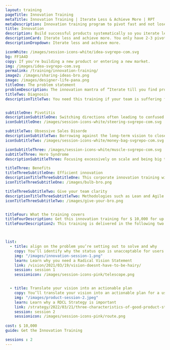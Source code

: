 ```yaml
---
layout: training
pageTitle: Innovation Training
metaTitle: Innovation Training | Iterate Less & Achieve More | RPT
metaDescription: Innovation training program to pivot fast and not lose momentum or money. Build successful products with an efficient innovation framework. Book the training!
title: Innovation
description: Build successful products systematically so you iterate less and achieve more. You only have 2-3 pivots before you run out of money or momentum - this innovation training helps you use them wisely.
descriptionCard: Iterate less and achieve more. You only have 2-3 pivots before you run out of money or momentum - this training helps you use them wisely.
descriptionDropdown: Iterate less and achieve more.

iconWhite: /images/session-icons-white/idea-svgrepo-com.svg
bg: FF1A4D
copy: If you're building a new product or entering a new market.
img: /images/idea-svgrepo-com.svg
permalink: /training/innovation-training/
image2: /images/sharing-ideas-bro.png
image: /images/designer-life-pana.png
titleOne: The problem statement
problemDescription: The innovation mantra of “Iterate till you find product-market fit” leads to an approach that is capital intensive and often demoralizing when you don’t find market success despite several iterations. This innovation training program allows you to iterate less and achieve more, giving you and your team a clear, step-by-step process for building successful products.
titleTwo: Diagnosis
descriptionTitleTwo: You need this training if your team is suffering from or at high risk of catching these product diseases


subtitleOne: Pivotitis
descriptionSubtitleOne: Switching directions often leading to confused customers and demoralized teams.
iconSubtitleOne: /images/session-icons-white/steering-svgrepo-com.svg

subtitleTwo: Obsessive Sales Disorde
descriptionSubtitleTwo: Borrowing against the long-term vision to close short-term deals.
iconSubtitleTwo: /images/session-icons-white/money-bag-svgrepo-com.svg

iconSubtitleThree: /images/session-icons-white/muscle-svgrepo-com.svg
subtitleThree: Hero Syndrome
descriptionSubtitleThree: Focusing excessively on scale and being big to the point of losing sight of the problem you want to solve.

titleThree: Benefits
titleThreeSubtitleOne: Efficient innovation
descriptionTitleThreeSubtitleOne: This corporate innovation training will help you define the vision and strategy to drive your iterations. You’ll learn to pivot when you need to without catching Pivotitis and how you can listen to customers without catching Obsessive Sales Disorder.  
iconTitleThreeSubtitleOne: /images/bulb-bro.png

titleThreeSubtitleTwo: Give your team clarity
descriptionTitleThreeSubtitleTwo: Methodologies such as Lean and Agile are the equivalent of a fast car - they give you speed. Innovation workshops will help you define your destination and navigate to it so you can harness the power of your fast car.
iconTitleThreeSubtitleTwo: /images/give-your-bro.png


titleFour: What the training covers
titleFourDescription: Get this innovation training for $ 10,000 for up to 15 people for training
titleFourDescription2: This training is delivered in the following two sessions



list:
  - title: align on the problem you’re setting out to solve and why
    copy: You’ll identify why the status quo is unacceptable for users and needs changing - this innovation workshop will help you avoid innovating a solution that’s a nice-to-have. You’ll gain powerful tools to create alignment across your organization and translate your vision for change into reality.
    img: "/images/innovation-session-1.png"
    learn: Learn why you need a Radical Vision Statement
    link: /vision/2021/03/19/vision-doesnt-have-to-be-hairy/
    session: session 1
    sessionicon: /images/session-icons-pink/telescope.png


  - title: Translate your vision into an actionable plan
    copy: You’ll translate your vision into an actionable plan for a user-centric product by developing a RDCL Strategy that is centered on your user and their pain. You’ll also learn how you can translate your strategy into a set of metrics to measure progress, and how you can integrate Lean and Agile techniques for execution with Radical Product Thinking.  
    img: "/images/product-session-2.jpeg"
    learn: Learn why a RDCL Strategy is important
    link: /strategy/2022/03/21/three-characteristics-of-good-product-strategy/ 
    session: session 2
    sessionicon: /images/session-icons-pink/route.png
  
cost: $ 10,000
guide: Get the Innovation Training

sessions : 2
---
```




